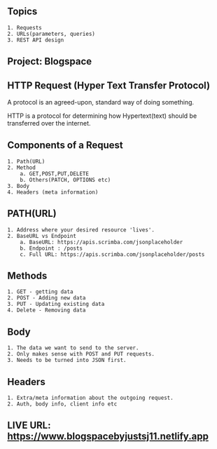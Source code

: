 ## Topics
    1. Requests
    2. URLs(parameters, queries)
    3. REST API design

## Project: Blogspace

## HTTP Request (Hyper Text Transfer Protocol)
A protocol is an agreed-upon, standard way of doing something.

HTTP is a protocol for determining how Hypertext(text) should be transferred over the internet.

## Components of a Request
    1. Path(URL)
    2. Method
        a. GET,POST,PUT,DELETE
        b. Others(PATCH, OPTIONS etc)
    3. Body
    4. Headers (meta information)

## PATH(URL)
    1. Address where your desired resource 'lives'.
    2. BaseURL vs Endpoint
        a. BaseURL: https://apis.scrimba.com/jsonplaceholder
        b. Endpoint : /posts
        c. Full URL: https://apis.scrimba.com/jsonplaceholder/posts

## Methods
    1. GET - getting data
    2. POST - Adding new data
    3. PUT - Updating existing data
    4. Delete - Removing data

## Body
    1. The data we want to send to the server.
    2. Only makes sense with POST and PUT requests.
    3. Needs to be turned into JSON first.

## Headers
    1. Extra/meta information about the outgoing request.
    2. Auth, body info, client info etc

## LIVE URL: https://www.blogspacebyjustsj11.netlify.app